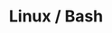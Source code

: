 ---
title: Linux / Bash
menu:
    sidebar:
        name: Linux / Bash
        identifier: linux-bash
        parent: scripts
---